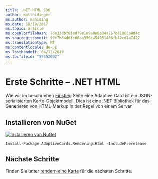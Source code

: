 ```yaml
---
title: .NET HTML SDK
author: matthidinger
ms.author: mahiding
ms.date: 10/19/2017
ms.topic: article
ms.openlocfilehash: 7de33dbf0fed79e1e9a0e6e34a757b41865a8d4c
ms.sourcegitcommit: 99c7b64d6fc66da336c454951406fb42cd2a7427
ms.translationtype: MT
ms.contentlocale: de-DE
ms.lasthandoff: 04/12/2019
ms.locfileid: "59552602"
---
```

# <a name="getting-started---net-html"></a>Erste Schritte – .NET HTML

Wie wir im beschrieben [Einstieg](../../../authoring-cards/getting-started.md) Seite eine Adaptive Card ist ein JSON-serialisierten Karte-Objektmodell. Dies ist eine .NET Bibliothek für das Generieren von HTML-Markup in der Regel von einem Server.

## <a name="nuget-install"></a>Installieren von NuGet

[![Installieren von NuGet](https://img.shields.io/nuget/vpre/AdaptiveCards.Rendering.Html.svg)](https://www.nuget.org/packages/AdaptiveCards.Rendering.Html)

```console
Install-Package AdaptiveCards.Rendering.Html -IncludePrerelease
```

## <a name="next-steps"></a>Nächste Schritte

Finden Sie unter [rendern eine Karte](render-a-card.md) für die nächsten Schritte.